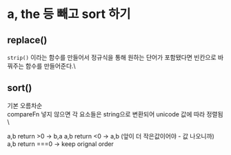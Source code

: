 # a, the 등 빼고 sort 하기

## replace()
`strip()` 이라는 함수를 만들어서 정규식을 통해 원하는 단어가 포함됐다면 빈칸으로 바꿔주는 함수를 만들어준다.\

## sort()
기본 오름차순\
compareFn 넣지 않으면 각 요소들은 string으로 변환되어 unicode 값에 따라 정렬됨\

a,b return >0  -> b,a 
a,b return <0  -> a,b (앞이 더 작은값이어야 - 값 나오니까)
a,b return ===0 -> keep orignal order 